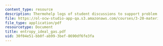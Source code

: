 ```yaml
---
content_type: resource
description: Thermohelp logs of student discussions to support problem sets.
file: https://ol-ocw-studio-app-qa.s3.amazonaws.com/courses/3-20-materials-at-equilibrium-sma-5111-fall-2003/30f04e51bb0fab993bef8690df6fe3fa_entropy_ideal_gas.pdf
file_type: application/pdf
resourcetype: Document
title: entropy_ideal_gas.pdf
uid: 30f04e51-bb0f-ab99-3bef-8690df6fe3fa
---
```

